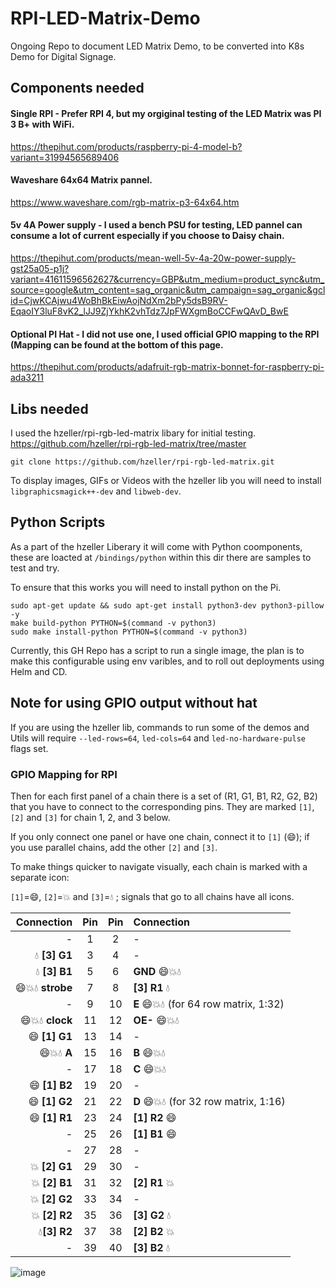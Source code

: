 # RPI-LED-Matrix-Demo

Ongoing Repo to document LED Matrix Demo, to be converted into K8s Demo for Digital Signage.

## Components needed
#### Single RPI - Prefer RPI 4, but my orgiginal testing of the LED Matrix was PI 3 B+ with WiFi.
https://thepihut.com/products/raspberry-pi-4-model-b?variant=31994565689406

#### Waveshare 64x64 Matrix pannel.
https://www.waveshare.com/rgb-matrix-p3-64x64.htm

#### 5v 4A Power supply - I used a bench PSU for testing, LED pannel can consume a lot of current especially if you choose to Daisy chain.
https://thepihut.com/products/mean-well-5v-4a-20w-power-supply-gst25a05-p1j?variant=41611596562627&currency=GBP&utm_medium=product_sync&utm_source=google&utm_content=sag_organic&utm_campaign=sag_organic&gclid=CjwKCAjwu4WoBhBkEiwAojNdXm2bPy5dsB9RV-EqaoIY3luF8vK2_lJJ9ZjYkhK2vhTdz7JpFWXgmBoCCFwQAvD_BwE

#### Optional PI Hat - I did not use one, I used official GPIO mapping to the RPI (Mapping can be found at the bottom of this page.
https://thepihut.com/products/adafruit-rgb-matrix-bonnet-for-raspberry-pi-ada3211

## Libs needed
I used the hzeller/rpi-rgb-led-matrix libary for initial testing.<br>
https://github.com/hzeller/rpi-rgb-led-matrix/tree/master

```shell
git clone https://github.com/hzeller/rpi-rgb-led-matrix.git
```

To display images, GIFs or Videos with the hzeller lib you will need to install `libgraphicsmagick++-dev` and `libweb-dev`.

## Python Scripts

As a part of the hzeller Liberary it will come with Python coomponents, these are loacted at `/bindings/python` within this dir there are samples to test and try.

To ensure that this works you will need to install python on the Pi.

```shell
sudo apt-get update && sudo apt-get install python3-dev python3-pillow -y
make build-python PYTHON=$(command -v python3)
sudo make install-python PYTHON=$(command -v python3)
```
Currently, this GH Repo has a script to run a single image, the plan is to make this configurable using env varibles, and to roll out deployments using Helm and CD.

## Note for using GPIO output without hat
If you are using the hzeller lib, commands to run some of the demos and Utils will require `--led-rows=64`, `led-cols=64` and `led-no-hardware-pulse` flags set.


### GPIO Mapping for RPI

Then for each first panel of a chain there is a set of
(R1, G1, B1, R2, G2, B2) that you have to connect to the corresponding pins.
They are marked `[1]`, `[2]` and `[3]` for chain 1, 2, and 3 below.

If you only connect one panel or have one chain, connect it to
`[1]` (:smile:); if you use parallel chains, add the other `[2]` and `[3]`.

To make things quicker to navigate visually, each chain is marked with a
separate icon:

`[1]`=:smile:, `[2]`=:boom: and `[3]`=:droplet: ; signals that go to all
chains have all icons.

|Connection                        | Pin | Pin |  Connection
|---------------------------------:|:---:|:---:|:-----------------------------
|                             -    |   1 |   2 | -
|             :droplet: **[3] G1** |   3 |   4 | -
|             :droplet: **[3] B1** |   5 |   6 | **GND** :smile::boom::droplet:
|:smile::boom::droplet: **strobe** |   7 |   8 | **[3] R1** :droplet:
|                              -   |   9 |  10 | **E**    :smile::boom::droplet: (for 64 row matrix, 1:32)
|:smile::boom::droplet: **clock**  |  11 |  12 | **OE-**  :smile::boom::droplet:
|              :smile:  **[1] G1** |  13 |  14 | -
|:smile::boom::droplet:      **A** |  15 |  16 | **B**    :smile::boom::droplet:
|                             -    |  17 |  18 | **C**    :smile::boom::droplet:
|              :smile:  **[1] B2** |  19 |  20 | -
|              :smile:  **[1] G2** |  21 |  22 | **D**    :smile::boom::droplet: (for 32 row matrix, 1:16)
|              :smile:  **[1] R1** |  23 |  24 | **[1] R2** :smile:
|                             -    |  25 |  26 | **[1] B1** :smile:
|                             -    |  27 |  28 | -
|              :boom:   **[2] G1** |  29 |  30 | -
|              :boom:   **[2] B1** |  31 |  32 | **[2] R1** :boom:
|              :boom:   **[2] G2** |  33 |  34 | -
|              :boom:   **[2] R2** |  35 |  36 | **[3] G2** :droplet:
|              :droplet:**[3] R2** |  37 |  38 | **[2] B2** :boom:
|                              -   |  39 |  40 | **[3] B2** :droplet:

![image](https://github.com/NelsonGeeko/RPI-LED-Matrix-Demo/assets/93192501/027b8ae5-99fd-4afb-8a99-7e48853a2228)

